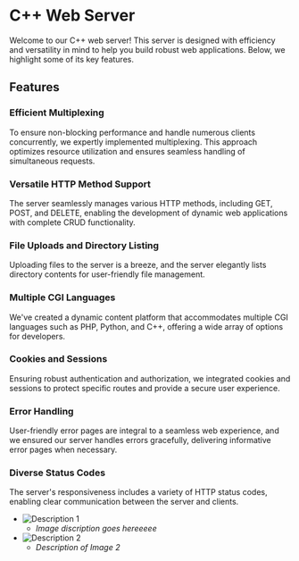# C++ Web Server

Welcome to our C++ web server! This server is designed with efficiency and versatility in mind to help you build robust web applications. Below, we highlight some of its key features.

## Features

### Efficient Multiplexing

To ensure non-blocking performance and handle numerous clients concurrently, we expertly implemented multiplexing. This approach optimizes resource utilization and ensures seamless handling of simultaneous requests.

### Versatile HTTP Method Support

The server seamlessly manages various HTTP methods, including GET, POST, and DELETE, enabling the development of dynamic web applications with complete CRUD functionality.

### File Uploads and Directory Listing

Uploading files to the server is a breeze, and the server elegantly lists directory contents for user-friendly file management.

### Multiple CGI Languages

We've created a dynamic content platform that accommodates multiple CGI languages such as PHP, Python, and C++, offering a wide array of options for developers.

### Cookies and Sessions

Ensuring robust authentication and authorization, we integrated cookies and sessions to protect specific routes and provide a secure user experience.

### Error Handling

User-friendly error pages are integral to a seamless web experience, and we ensured our server handles errors gracefully, delivering informative error pages when necessary.

### Diverse Status Codes

The server's responsiveness includes a variety of HTTP status codes, enabling clear communication between the server and clients.

- ![Description 1]([link-to-image-1](https://github.com/Khoubaib-Boughalmi/Webserv/blob/master/assets/1697902585668.jpg))
  - *Image discription goes hereeeee*
- ![Description 2]([link-to-image-2](https://github.com/Khoubaib-Boughalmi/Webserv/blob/master/assets/1697902585668.jpg))
  - *Description of Image 2*
